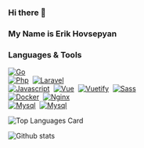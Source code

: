 

<!--
**fr13n8/fr13n8** is a ✨ _special_ ✨ repository because its `README.md` (this file) appears on your GitHub profile.

Here are some ideas to get you started:

- 🔭 I’m currently working on ...
- 🌱 I’m currently learning ...
- 👯 I’m looking to collaborate on ...
- 🤔 I’m looking for help with ...
- 💬 Ask me about ...
- 📫 How to reach me: ...
- 😄 Pronouns: ...
- ⚡ Fun fact: ...
-->

### Hi there 👋
### My Name is Erik Hovsepyan

### Languages & Tools
[![Go](https://img.shields.io/badge/-Go-00ADD8?logo=go&logoColor=ffffff)](https://golang.org/)
\
[![Php](https://img.shields.io/badge/-Php-21232F?logo=php&logoColor=blue)](https://www.php.net/)&nbsp;
[![Laravel](https://img.shields.io/badge/-Laravel-E4392C?logo=laravel&logoColor=white)](https://laravel.com/)
\
[![Javascript](https://img.shields.io/badge/-JavaScript-edb200?style=flat-square&logo=javascript&logoColor=white)](https://www.javascript.com/)&nbsp;
[![Vue](https://img.shields.io/badge/-Vue-384960?style=flat-square&logo=vue.js&logoColor=white)](https://vuejs.org/)&nbsp;
[![Vuetify](https://img.shields.io/badge/-Vuetify-1696f5?style=flat-square&logo=vuetify&logoColor=white)](https://vuetifyjs.com/)&nbsp;
[![Sass](https://img.shields.io/badge/-Sass-CC6699?style=flat-square&logo=sass&logoColor=white)](https://sass-lang.com/)&nbsp;
\
[![Docker](https://img.shields.io/badge/-Docker-43853d?style=flat-square&logo=Docker&logoColor=blue)](https://www.docker.com/)&nbsp;
[![Nginx](https://img.shields.io/badge/-Nginx-43853d?style=flat-square&logo=nginx&logoColor=green)](https://www.nginx.com/)&nbsp;
\
[![Mysql](https://img.shields.io/badge/-Mysql-43853d?style=flat-square&logo=mysql&logoColor=white)](https://www.mysql.com/)&nbsp;
[![Mysql](https://img.shields.io/badge/-Postgresql-1696f5?style=flat-square&logo=postgresql&logoColor=white)](https://www.postgresql.org/)&nbsp;

![Top Languages Card](https://github-readme-stats.vercel.app/api/top-langs/?username=fr13n8&theme=chartreuse-dark&layout=compact)

![Github stats](https://github-readme-stats.vercel.app/api?username=fr13n8&theme=chartreuse-dark&show_icons=true&count_private=true)



